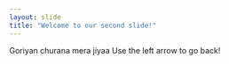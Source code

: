 ```yaml
---
layout: slide
title: "Welcome to our second slide!"
---
```

Goriyan churana mera jiyaa
Use the left arrow to go back!
